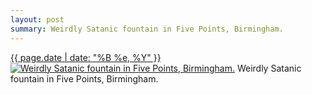 ```yaml
---
layout: post
summary: Weirdly Satanic fountain in Five Points, Birmingham.
---
```


<p>
  <time><a href="/357">{{ page.date | date: "%B %e, %Y" }}</a></time>
  <a href="/357"><img src="{{ site.assets_url }}/357-640.jpg" srcset="{{ site.assets_url }}/357-1280.jpg 1280w, {{ site.assets_url }}/357-960.jpg 960w, {{ site.assets_url }}/357-640.jpg 640w, {{ site.assets_url }}/357-320.jpg 320w" sizes="(min-width: 700px) 50vw, calc(100vw - 2rem)" alt="Weirdly Satanic fountain in Five Points, Birmingham." /></a>
  <span>Weirdly Satanic fountain in Five Points, Birmingham.</span>
</p>
